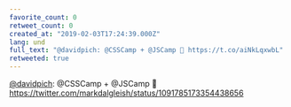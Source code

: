 ```yaml
---
favorite_count: 0
retweet_count: 0
created_at: "2019-02-03T17:24:39.000Z"
lang: und
full_text: "@davidpich: @CSSCamp + @JSCamp 🥤 https://t.co/aiNkLqxwbL"
retweeted: true
---
```


[@davidpich](https://twitter.com/davidpich): @CSSCamp + @JSCamp 🥤
<https://twitter.com/markdalgleish/status/1091785173354438656>
